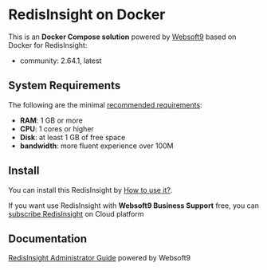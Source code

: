 # RedisInsight on Docker  

This is an **Docker Compose solution** powered by [Websoft9](https://www.websoft9.com) based on Docker for RedisInsight:


 - community:  2.64.1, latest


## System Requirements

The following are the minimal [recommended requirements](https://hub.docker.com/r/redis/redisinsight):

* **RAM**: 1 GB or more
* **CPU**: 1 cores or higher
* **Disk**: at least 1 GB of free space
* **bandwidth**: more fluent experience over 100M  

## Install

You can install this RedisInsight by [How to use it?](https://github.com/Websoft9/docker-library#how-to-use-it).   

If you want use RedisInsight with **Websoft9 Business Support** free, you can [subscribe RedisInsight](https://www.websoft9.com/apps) on Cloud platform

## Documentation

[RedisInsight Administrator Guide](https://support.websoft9.com/docs/redisinsight) powered by Websoft9